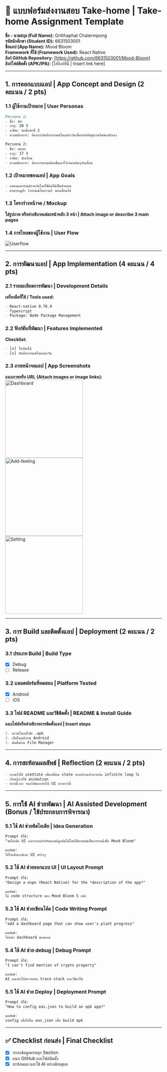 # 📱 แบบฟอร์มส่งงานสอบ Take-home | Take-home Assignment Template
**ชื่อ - นามสกุล (Full Name):** Gritthaphat Chalermpong  
**รหัสนักศึกษา (Student ID):** 6631503001  
**ชื่อแอป (App Name):** Mood Bloom  
**Framework ที่ใช้ (Framework Used):** React Native  
**ลิงก์ GitHub Repository:** [https://github.com/6631503001/Mood-Bloom]  
**ลิงก์ไฟล์ติดตั้ง (APK/IPA):** [ใส่ลิงก์ที่นี่ | Insert link here]  

---

## 1. การออกแบบแอป | App Concept and Design (2 คะแนน / 2 pts)

### 1.1 ผู้ใช้งานเป้าหมาย | User Personas  
```markdown
Persona 1:  
- ชื่อ: นัท  
- อายุ: 20 ปี  
- อาชีพ: นักศึกษาปี 2  
- ความต้องการ: ต้องการบันทึกอารมณ์ในแต่ละวันเพื่อทำสถิติสุขภาพจิตของตัวเอง

Persona 2:  
- ชื่อ: พลอย  
- อายุ: 17 ปี  
- อาชีพ: นักเรียน  
- ความต้องการ: ต้องการแอพพลิเคชั่นเอาไว้เล่นเพลินๆกับเพื่อน
```

### 1.2 เป้าหมายของแอป | App Goals  
```markdown
- แสดงผลอารมณ์รายวันโดยใช้ต้นไม้เป็นตัวแทน  
- สามารถดูป่า (อารมณ์โดยรวม) ของเพื่อนได้  
```

### 1.3 โครงร่างหน้าจอ / Mockup  
**ใส่รูปภาพ หรือคำอธิบายแต่ละหน้าหลัก 3 หน้า | Attach image or describe 3 main pages**  

### 1.4 การไหลของผู้ใช้งาน | User Flow  
![Userflow](/picture/UserFlow.png)  

---

## 2. การพัฒนาแอป | App Implementation (4 คะแนน / 4 pts)

### 2.1 รายละเอียดการพัฒนา | Development Details  
**เครื่องมือที่ใช้ / Tools used:**  
```markdown
- React-native 0.76.9  
- Typescript  
- Package: Node Package Management  
```

### 2.2 ฟังก์ชันที่พัฒนา | Features Implemented  
**Checklist:**  
```markdown
- [x] โชว์ต้นไม้  
- [x] บันทึกอารมณ์ในแต่ละวัน  
```

### 2.3 ภาพหน้าจอแอป | App Screenshots  
**แนบภาพหรือ URL (Attach images or image links):**  
<img src="picture/dashboard.png" alt="Dashboard" width="250">  
<img src="picture/AddFeeling.png" alt="Add-feeling" width="250">  
<img src="picture/setting.png" alt="Setting" width="250">  

---

## 3. การ Build และติดตั้งแอป | Deployment (2 คะแนน / 2 pts)

### 3.1 ประเภท Build | Build Type  
- [x] Debug  
- [ ] Release  

### 3.2 แพลตฟอร์มที่ทดสอบ | Platform Tested  
- [x] Android  
- [ ] iOS  

### 3.3 ไฟล์ README และวิธีติดตั้ง | README & Install Guide  
**แนบไฟล์หรือคำอธิบายการติดตั้งแอป | Insert steps**  
```markdown
1. ดาวน์โหลดไฟล์ .apk  
2. เปิดในอุปกรณ์ Android  
3. ติดตั้งผ่าน File Manager  
```

---

## 4. การสะท้อนผลลัพธ์ | Reflection (2 คะแนน / 2 pts)

```markdown
- บางครั้งใช้ useState เพื่อเปลี่ยน state บางอย่างแล้วอาจเกิด infinite loop ได้  
- เรียนรู้การใช้ animation  
- หากมีเวลา จะแก้บัคและทำให้ UI สวยกว่านี้  
```

---

## 5. การใช้ AI ช่วยพัฒนา | AI Assisted Development (Bonus / ใช้ประกอบการพิจารณา)

### 5.1 ใช้ AI ช่วยคิดไอเดีย | Idea Generation  
```markdown
Prompt ที่ใช้:  
"ขอไอเดีย UI และระบบสำหรับแอพปลูกต้นไม้โดยใช้อารมณ์เป็นการรดน้ำชื่อ Mood Bloom"  

ผลลัพธ์:  
ได้ไอเดียแอปและ UI คร่าวๆ  
```

### 5.2 ใช้ AI ช่วยออกแบบ UI | UI Layout Prompt  
```markdown
Prompt ที่ใช้:  
"Design a expo (React Native) for the *description of the app*"  

ผลลัพธ์:  
ได้ code structure ของ Mood Bloom 5 หน้า  
```

### 5.3 ใช้ AI ช่วยเขียนโค้ด | Code Writing Prompt  
```markdown
Prompt ที่ใช้:  
"add a dashboard page that can show user's plant progress"  

ผลลัพธ์:  
ได้หน้า dashboard ของแอพ  
```

### 5.4 ใช้ AI ช่วย debug | Debug Prompt  
```markdown
Prompt ที่ใช้:  
"I can't find mention of crypto property"  

ผลลัพธ์:  
AI แนะนำให้ตรวจสอบ trace stack และวิธีแก้ไข  
```

### 5.5 ใช้ AI ช่วย Deploy | Deployment Prompt  
```markdown
Prompt ที่ใช้:  
"How to config eas.json to build an apk app?"  

ผลลัพธ์:  
config เพื่อใส่ใน eas.json เพื่อ build apk  
```

---

## ✅ Checklist ก่อนส่ง | Final Checklist  
- [x] กรอกข้อมูลครบทุก Section  
- [x] แนบ GitHub และไฟล์ติดตั้ง  
- [x] สะท้อนผล และใช้ AI อย่างมีเหตุผล  